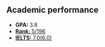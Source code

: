 ## Academic performance

<ul style="margin:0 0 5px;">
  <li>
    <a><autocolor><b>GPA: </b>3.8</autocolor></a>
  </li>      


  <li>
    <a href="/assets/supporting_files/paiming.pdf"><autocolor><b>Rank: </b>5/196</autocolor></a>
  </li>     


  <li>
    <a href="/assets/supporting_files/IELTS.pdf"><autocolor><b>IELTS: </b>7.0(6.0)</autocolor></a>
  </li>     

</ul>